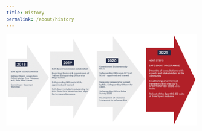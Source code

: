 ```yaml
---
title: History
permalink: /about/history
---
```

![Alt text for image on Isomer site](/images/history.png)